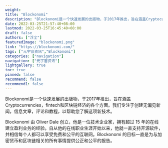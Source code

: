 ```yaml
---
weight: 
title: "Blockonomi"
description: "Blockonomi是一个快速发展的出版物，于2017年推出，旨在涵盖Cryptocurrencies，fintech和区块链经济的各个方面"
date: 2022-03-25T21:57:40+08:00
lastmod: 2022-03-25T16:45:40+08:00
draft: false
authors: ["浮尘"]
featuredImage: "blockonomi.png"
link: "https://blockonomi.com/"
tags: ["元宇宙资讯","Blockonomi"]
categories: ["navigation"]
navigation: ["元宇宙资讯"]
lightgallery: true
toc: true
pinned: false
recommend: false
recommend1: false
---
```

Blockonomi是一个快速发展的出版物，于2017年推出，旨在涵盖Cryptocurrencies，fintech和区块链经济的各个方面。我们专注于创建无偏见新闻，信息文章，评论和教程，以帮助您了解这项新技术。

Blockonomi 由 Oliver Dale 创立，他是一位技术企业家，拥有超过 15 年的在线建立盈利业务的经验。自从他的在线职业生涯开始以来，他就一直支持开源软件，并相信每个人都可以享受免费和公平的互联网。Blockonomi 的目标一直是为与加密货币和区块链相关的所有事情提供公正和公平的报告。